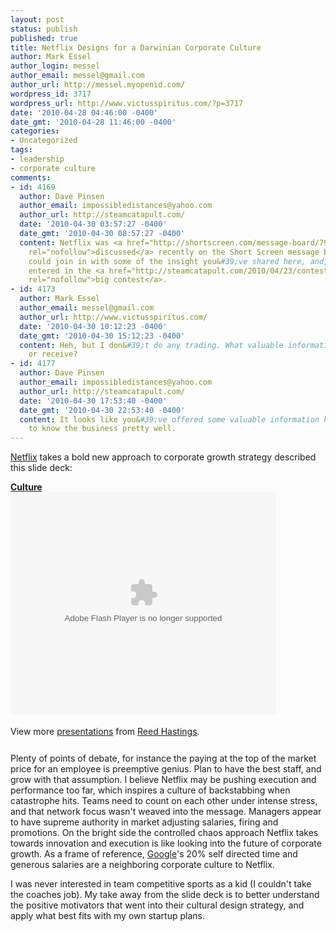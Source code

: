 ```yaml
---
layout: post
status: publish
published: true
title: Netflix Designs for a Darwinian Corporate Culture
author: Mark Essel
author_login: messel
author_email: messel@gmail.com
author_url: http://messel.myopenid.com/
wordpress_id: 3717
wordpress_url: http://www.victusspiritus.com/?p=3717
date: '2010-04-28 04:46:00 -0400'
date_gmt: '2010-04-28 11:46:00 -0400'
categories:
- Uncategorized
tags:
- leadership
- corporate culture
comments:
- id: 4169
  author: Dave Pinsen
  author_email: impossibledistances@yahoo.com
  author_url: http://steamcatapult.com/
  date: '2010-04-30 03:57:27 -0400'
  date_gmt: '2010-04-30 08:57:27 -0400'
  content: Netflix was <a href="http://shortscreen.com/message-board/79-valuation-and-shorting-netflix-inc-nflx"
    rel="nofollow">discussed</a> recently on the Short Screen message boards. You
    could join in with some of the insight you&#39;ve shared here, and, in the process,  be
    entered in the <a href="http://steamcatapult.com/2010/04/23/contest-to-encourage-intelligent-posts/"
    rel="nofollow">big contest</a>.
- id: 4173
  author: Mark Essel
  author_email: messel@gmail.com
  author_url: http://www.victusspiritus.com/
  date: '2010-04-30 10:12:23 -0400'
  date_gmt: '2010-04-30 15:12:23 -0400'
  content: Heh, but I don&#39;t do any trading. What valuable information could I  <br>bring
    or receive?
- id: 4177
  author: Dave Pinsen
  author_email: impossibledistances@yahoo.com
  author_url: http://steamcatapult.com/
  date: '2010-04-30 17:53:40 -0400'
  date_gmt: '2010-04-30 22:53:40 -0400'
  content: It looks like you&#39;ve offered some valuable information here. You seem
    to know the business pretty well.
---
```

<p><a class="zem_slink" title="Netflix" rel="homepage" href="http://www.netflix.com/">Netflix</a> takes a bold new approach to corporate growth strategy described this slide deck:</p>
<div id="__ss_1798664" style="width: 425px;"><strong><a title="Culture" href="http://www.slideshare.net/reed2001/culture-1798664">Culture</a></strong><object classid="clsid:d27cdb6e-ae6d-11cf-96b8-444553540000" width="425" height="355" codebase="http://download.macromedia.com/pub/shockwave/cabs/flash/swflash.cab#version=6,0,40,0"><param name="allowFullScreen" value="true" /><param name="allowScriptAccess" value="always" /><param name="src" value="http://static.slidesharecdn.com/swf/ssplayer2.swf?doc=culture9-090801103430-phpapp02&amp;stripped_title=culture-1798664" /><param name="allowfullscreen" value="true" /><embed type="application/x-shockwave-flash" width="425" height="355" src="http://static.slidesharecdn.com/swf/ssplayer2.swf?doc=culture9-090801103430-phpapp02&amp;stripped_title=culture-1798664" allowscriptaccess="always" allowfullscreen="true"></embed></object></p>
<div style="padding: 5px 0 12px;">View more <a href="http://www.slideshare.net/">presentations</a> from <a href="http://www.slideshare.net/reed2001">Reed Hastings</a>.</div>
</div>
<p>Plenty of points of debate, for instance the paying at the top of the market price for an employee is preemptive genius. Plan to have the best staff, and grow with that assumption. I believe Netflix may be pushing execution and performance too far, which inspires a culture of backstabbing when catastrophe hits. Teams need to count on each other under intense stress, and that network focus wasn't weaved into the message. Managers appear to have supreme authority in market adjusting salaries, firing and promotions. On the bright side the controlled chaos approach Netflix takes towards innovation and execution is like looking into the future of corporate growth. As a frame of reference, <a class="zem_slink" title="Google" rel="homepage" href="http://google.com">Google</a>'s 20% self directed time and generous salaries are a neighboring corporate culture to Netflix.</p>
<p>I was never interested in team competitive sports as a kid (I couldn't take the coaches job). My take away from the slide deck is to better understand the positive motivators that went into their cultural design strategy, and apply what best fits with my own startup plans.</p>

